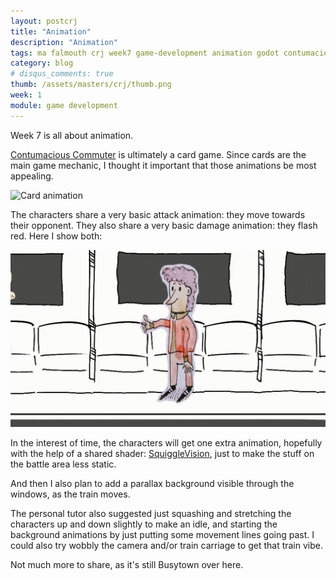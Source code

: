 ```yaml
---
layout: postcrj
title: "Animation"
description: "Animation"
tags: ma falmouth crj week7 game-development animation godot contumacious
category: blog
# disqus_comments: true
thumb: /assets/masters/crj/thumb.png
week: 1
module: game development
---
```


Week 7 is all about animation.

[Contumacious Commuter](/tags#contumacious) is ultimately a card game. Since cards are the main game mechanic, I thought it important that those animations be most appealing.

![Card animation](/assets/posts/2021-03-17-animation/card-animation.gif)

The characters share a very basic attack animation: they move towards their opponent. They also share a very basic damage animation: they flash red. Here I show both:

![Attack](/assets/posts/2021-03-17-animation/attack.gif)

In the interest of time, the characters will get one extra animation, hopefully with the help of a shared shader: [SquiggleVision](https://en.wikipedia.org/wiki/Squigglevision), just to make the stuff on the battle area less static.

And then I also plan to add a parallax background visible through the windows, as the train moves.

The personal tutor also suggested just squashing and stretching the characters up and down slightly to make an idle, and starting the background animations by just putting some movement lines going past. I could also try wobbly the camera and/or train carriage to get that train vibe.

Not much more to share, as it's still Busytown over here.